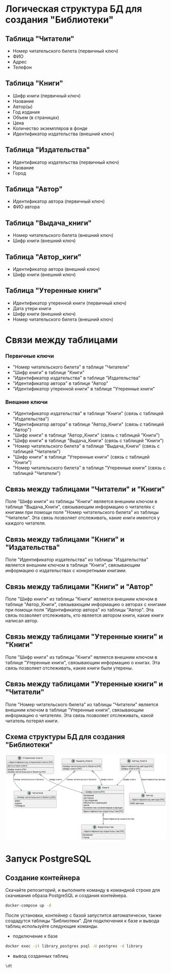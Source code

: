 # Логическая структура БД для создания "Библиотеки"

## Таблица "Читатели"

- Номер читательского билета (первичный ключ)
- ФИО
- Адрес
- Телефон

## Таблица "Книги"

- Шифр книги (первичный ключ)
- Название
- Автор(ы)
- Год издания
- Объем (в страницах)
- Цена
- Количество экземпляров в фонде
- Идентификатор издательства (внешний ключ)

## Таблица "Издательства"

- Идентификатор издательства (первичный ключ)
- Название
- Город

## Таблица "Автор"

- Идентификатор автора (первичный ключ)
- ФИО автора

## Таблица "Выдача_книги"

- Номер читательского билета (внешний ключ)
- Шифр книги (внешний ключ)

## Таблица "Автор_киги"

- Идентификатор автора (внешний ключ)
- Шифр книги (внешний ключ)

## Таблица "Утеренные книги"
- Идентификатор утеренной книги (первичный ключ)
- Дата утери книги
- Шифр книги (внешний ключ)
- Номер читательского билета (внешний ключ)

# Связи между таблицами

### Первичные ключи

- "Номер читательского билета" в таблице "Читатели"
- "Шифр книги" в таблице "Книги"
- "Идентификатор издательства" в таблице "Издательства"
- "Идентификатор автора" в таблице "Автор"
- "Идентификатор утеренной книги" в таблице "Утеренные книги"

### Внешние ключи

- "Идентификатор издательства" в таблице "Книги" (связь с таблицей "Издательства")
- "Идентификатор автора" в таблице "Автор_Книги" (связь с таблицей "Автор")
- "Шифр книги" в таблице "Автор_Книги" (связь с таблицей "Книги")
- "Шифр книги" в таблице "Выдача_Книги" (связь с таблицей "Книги")
- "Номер читательского билета" в таблице "Выдача_Книги" (связь с таблицей "Читатели")
- "Шифр книги" в таблице "Утеренные книги" (связь с таблицей "Книги")
- "Номер читательского билета" в таблице "Утеренные книги" (связь с таблицей "Читатели")

## Связь между таблицами "Читатели" и "Книги"

Поле "Шифр книги" из таблицы "Книги" является внешним ключом в таблице "Выдача_Книги", связывающим информацию о читателях с книгами при помощи поля "Номер читательского билета" из таблицы "Читатели". Эта связь позволяет отслеживать, какие книги имеются у каждого читателя.

## Связь между таблицами "Книги" и "Издательства"

Поле "Идентификатор издательства" из таблицы "Издательства" является внешним ключом в таблице "Книги", связывающим информацию о издательствах с конкретными книгами.

## Связь между таблицами "Книги" и "Автор"

Поле "Шифр книги" из таблицы "Книги" является внешним ключом в таблице "Автор_Книги", связывающим информацию о авторах с книгами при помощи поля "Идентификатор автора" из таблицы "Автор". Эта связь позволяет отслеживать, кто является автором книги, какие книги написал автор.

## Связь между таблицами "Утеренные книги" и "Книги"

Поле "Шифр книги" из таблицы "Книги" является внешним ключом в таблице "Утеренные книги", связывающим информацию о книгах. Эта связь позволяет отслеживать, какие книги были утерены.

## Связь между таблицами "Утеренные книги" и "Читатели"

Поле "Номер читательского билета" из таблицы "Читатели" является внешним ключом в таблице "Утеренные книги", связывающим информацию о читателях. Эта связь позволяет отслеживать, какой читатель потерял книги.

## Схема структуры БД для создания "Библиотеки"

![Alt text](images/library_add_new_row.png)

# Запуск PostgreSQL

## Создание контейнера

Скачайте репозиторий, и выполните команду в командной строке для скачивания образа PostgreSQL и создания контейнера.

```bash
docker-compose up -d
```

После установки, контейнер с базой запустится автоматически, также создадутся таблицы "Библиотеки". Для подключения к базе и вывода таблиц используйте следующие команды.

- подключение к базе

```bash
docker exec -it library_postgres psql -U postgres -d library
```

- вывод созданных таблиц

```psql
\dt
```
